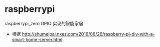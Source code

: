 # raspberrypi

raspberrypi_zero GPIO 实现的智能家居
- 根据 http://shumeipai.nxez.com/2016/06/26/raspberry-pi-diy-with-a-smart-home-server.html
